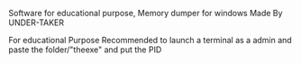 Software for educational purpose,
Memory dumper for windows 
Made By UNDER-TAKER

For educational Purpose
Recommended to launch a terminal as a admin and paste the folder/"theexe" and put the PID